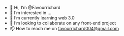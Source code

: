 - 👋 Hi, I’m @Favourrichard
- 👀 I’m interested in ...
- 🌱 I’m currently learning web 3.0
- 💞️ I’m looking to collaborate on any front-end project
- 📫 How to reach me on favourrichard004@gmail.com

<!---
Favourrichard/Favourrichard is a ✨ special ✨ repository because its `README.md` (this file) appears on your GitHub profile.
You can click the Preview link to take a look at your changes.
--->
